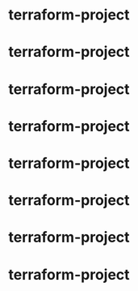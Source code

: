 # terraform-project
# terraform-project
# terraform-project
# terraform-project
# terraform-project
# terraform-project
# terraform-project
# terraform-project
